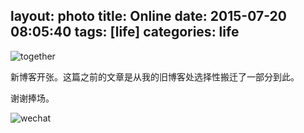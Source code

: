 layout: photo
title: Online
date: 2015-07-20 08:05:40
tags: [life] 
categories: life
---
![together](http://daweih.github.io/images/default_avatar.jpg)

新博客开张。这篇之前的文章是从我的旧博客处选择性搬迁了一部分到此。

谢谢捧场。

![wechat](http://daweih.github.io/images/wechat_small_black.jpg)
